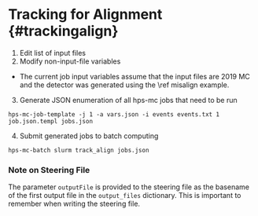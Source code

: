 Tracking for Alignment {#trackingalign}
======================

1. Edit list of input files
2. Modify non-input-file variables
  - The current job input variables assume that the input files are 2019 MC
    and the detector was generated using the \ref misalign example.
3. Generate JSON enumeration of all hps-mc jobs that need to be run
```
hps-mc-job-template -j 1 -a vars.json -i events events.txt 1 job.json.templ jobs.json
```
4. Submit generated jobs to batch computing
```
hps-mc-batch slurm track_align jobs.json
```

### Note on Steering File
The parameter `outputFile` is provided to the steering file as the basename
of the first output file in the `output_files` dictionary. This is important
to remember when writing the steering file.
